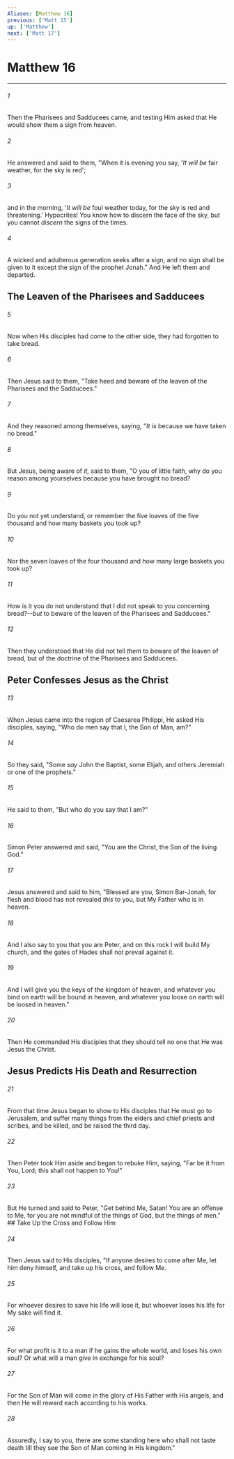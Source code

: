 ```yaml
---
Aliases: [Matthew 16]
previous: ['Matt 15']
up: ['Matthew']
next: ['Matt 17']
---
```

# Matthew 16

***


###### 1 
Then the Pharisees and Sadducees came, and testing Him asked that He would show them a sign from heaven. 

###### 2 
He answered and said to them, "When it is evening you say, '_It will be_ fair weather, for the sky is red'; 

###### 3 
and in the morning, '_It will be_ foul weather today, for the sky is red and threatening.' Hypocrites! You know how to discern the face of the sky, but you cannot _discern_ the signs of the times. 

###### 4 
A wicked and adulterous generation seeks after a sign, and no sign shall be given to it except the sign of the prophet Jonah." And He left them and departed.

## The Leaven of the Pharisees and Sadducees 

###### 5 
Now when His disciples had come to the other side, they had forgotten to take bread. 

###### 6 
Then Jesus said to them, "Take heed and beware of the leaven of the Pharisees and the Sadducees." 

###### 7 
And they reasoned among themselves, saying, "_It is_ because we have taken no bread." 

###### 8 
But Jesus, being aware of _it,_ said to them, "O you of little faith, why do you reason among yourselves because you have brought no bread? 

###### 9 
Do you not yet understand, or remember the five loaves of the five thousand and how many baskets you took up? 

###### 10 
Nor the seven loaves of the four thousand and how many large baskets you took up? 

###### 11 
How is it you do not understand that I did not speak to you concerning bread?--_but_ to beware of the leaven of the Pharisees and Sadducees." 

###### 12 
Then they understood that He did not tell _them_ to beware of the leaven of bread, but of the doctrine of the Pharisees and Sadducees.

## Peter Confesses Jesus as the Christ 

###### 13 
When Jesus came into the region of Caesarea Philippi, He asked His disciples, saying, "Who do men say that I, the Son of Man, am?" 

###### 14 
So they said, "Some _say_ John the Baptist, some Elijah, and others Jeremiah or one of the prophets." 

###### 15 
He said to them, "But who do you say that I am?" 

###### 16 
Simon Peter answered and said, "You are the Christ, the Son of the living God." 

###### 17 
Jesus answered and said to him, "Blessed are you, Simon Bar-Jonah, for flesh and blood has not revealed _this_ to you, but My Father who is in heaven. 

###### 18 
And I also say to you that you are Peter, and on this rock I will build My church, and the gates of Hades shall not prevail against it. 

###### 19 
And I will give you the keys of the kingdom of heaven, and whatever you bind on earth will be bound in heaven, and whatever you loose on earth will be loosed in heaven." 

###### 20 
Then He commanded His disciples that they should tell no one that He was Jesus the Christ.

## Jesus Predicts His Death and Resurrection 

###### 21 
From that time Jesus began to show to His disciples that He must go to Jerusalem, and suffer many things from the elders and chief priests and scribes, and be killed, and be raised the third day. 

###### 22 
Then Peter took Him aside and began to rebuke Him, saying, "Far be it from You, Lord; this shall not happen to You!" 

###### 23 
But He turned and said to Peter, "Get behind Me, Satan! You are an offense to Me, for you are not mindful of the things of God, but the things of men." ## Take Up the Cross and Follow Him 

###### 24 
Then Jesus said to His disciples, "If anyone desires to come after Me, let him deny himself, and take up his cross, and follow Me. 

###### 25 
For whoever desires to save his life will lose it, but whoever loses his life for My sake will find it. 

###### 26 
For what profit is it to a man if he gains the whole world, and loses his own soul? Or what will a man give in exchange for his soul? 

###### 27 
For the Son of Man will come in the glory of His Father with His angels, and then He will reward each according to his works. 

###### 28 
Assuredly, I say to you, there are some standing here who shall not taste death till they see the Son of Man coming in His kingdom."
